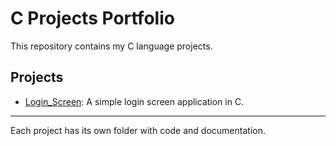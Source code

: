 # C Projects Portfolio

This repository contains my C language projects.

## Projects

- [Login_Screen](./Login_Screen): A simple login screen application in C.

---

Each project has its own folder with code and documentation.